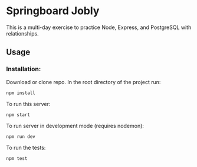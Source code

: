 # Springboard Jobly

This is a multi-day exercise to practice Node, Express, and PostgreSQL with relationships.

## Usage
### Installation:
Download or clone repo. In the root directory of the project run:

    npm install

To run this server:

    npm start

To run server in development mode (requires nodemon):

    npm run dev
    
To run the tests:

    npm test
